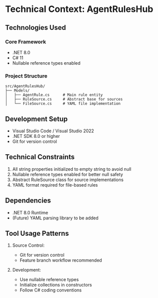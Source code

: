 # Technical Context: AgentRulesHub

## Technologies Used

### Core Framework
- .NET 8.0
- C# 11
- Nullable reference types enabled

### Project Structure
```
src/AgentRulesHub/
├── Models/
│   ├── AgentRule.cs      # Main rule entity
│   ├── RuleSource.cs     # Abstract base for sources
│   └── FileSource.cs     # YAML file implementation
```

## Development Setup
- Visual Studio Code / Visual Studio 2022
- .NET SDK 8.0 or higher
- Git for version control

## Technical Constraints
1. All string properties initialized to empty string to avoid null
2. Nullable reference types enabled for better null safety
3. Abstract RuleSource class for source implementations
4. YAML format required for file-based rules

## Dependencies
- .NET 8.0 Runtime
- (Future) YAML parsing library to be added

## Tool Usage Patterns
1. Source Control:
   - Git for version control
   - Feature branch workflow recommended

2. Development:
   - Use nullable reference types
   - Initialize collections in constructors
   - Follow C# coding conventions
